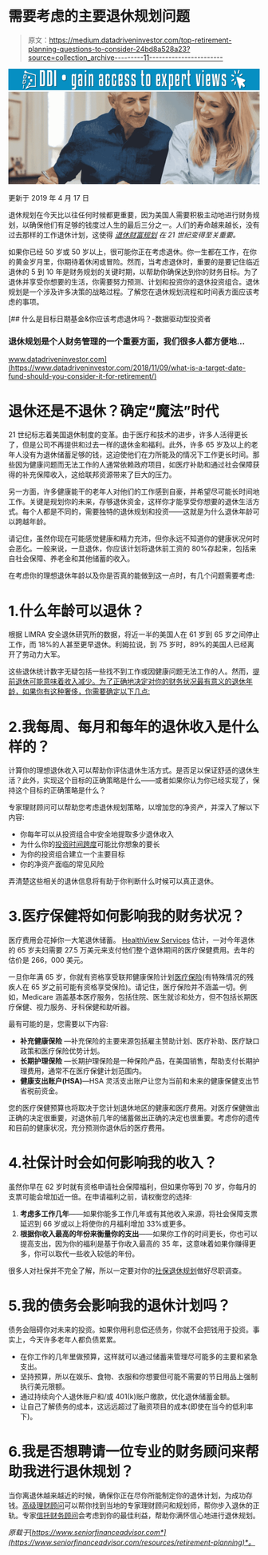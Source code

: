 # 需要考虑的主要退休规划问题

> 原文：<https://medium.datadriveninvestor.com/top-retirement-planning-questions-to-consider-24bd8a528a23?source=collection_archive---------11----------------------->

[![](img/455089c992bd575b66d73b3b0e37ff1a.png)](http://www.track.datadriveninvestor.com/1B9E)![](img/690df2e551b02722e07b8a4c86e7602f.png)

更新于 2019 年 4 月 17 日

退休规划在今天比以往任何时候都更重要，因为美国人需要积极主动地进行财务规划，以确保他们有足够的钱度过人生的最后三分之一。人们的寿命越来越长，没有过去那样的工作退休计划，这使得 [*退休财富规划*](https://www.seniorfinanceadvisor.com/investments/retirement-wealth) *在 21 世纪变得至关重要。*

如果你已经 50 岁或 50 岁以上，很可能你正在考虑退休。你一生都在工作，在你的黄金岁月里，你期待着休闲或冒险。然而，当考虑退休时，重要的是要记住临近退休的 5 到 10 年是财务规划的关键时期，以帮助你确保达到你的财务目标。为了退休并享受你想要的生活，你需要努力预测、计划和投资你的退休投资组合。退休规划是一个涉及许多决策的战略过程。了解您在退休规划流程和时间表方面应该考虑的事项。

[](https://www.datadriveninvestor.com/2018/11/09/what-is-a-target-date-fund-should-you-consider-it-for-retirement/) [## 什么是目标日期基金&你应该考虑退休吗？-数据驱动型投资者

### 退休规划是个人财务管理的一个重要方面，我们很多人都方便地…

www.datadriveninvestor.com](https://www.datadriveninvestor.com/2018/11/09/what-is-a-target-date-fund-should-you-consider-it-for-retirement/) 

# 退休还是不退休？确定“魔法”时代

21 世纪标志着美国退休制度的变革。由于医疗和技术的进步，许多人活得更长了，但是公司不再提供和过去一样的退休金和福利。此外，许多 65 岁及以上的老年人没有为退休储蓄足够的钱，这迫使他们在力所能及的情况下工作更长时间。那些因为健康问题而无法工作的人通常依赖政府项目，如医疗补助和通过社会保障获得的补充保障收入，这给联邦资源带来了巨大的压力。

另一方面，许多健康能干的老年人对他们的工作感到自豪，并希望尽可能长时间地工作。关键是规划你的未来，存够退休资金，这样你才能享受你想要的退休生活方式。每个人都是不同的，需要独特的退休规划和投资——这就是为什么退休年龄可以跨越年龄。

请记住，虽然你现在可能感觉健康和精力充沛，但你永远不知道你的健康状况何时会恶化。一般来说，一旦退休，你应该计划将退休前工资的 80%存起来，包括来自社会保障、养老金和其他储蓄的收入。

在考虑你的理想退休年龄以及你是否真的能做到这一点时，有几个问题需要考虑:

# 1.什么年龄可以退休？

根据 LIMRA 安全退休研究所的数据，将近一半的美国人在 61 岁到 65 岁之间停止工作，而 18%的人甚至更早退休。利姆拉说，到 75 岁时，89%的美国人已经离开了劳动力大军。

这些退休统计数字无疑包括一些找不到工作或因健康问题无法工作的人。然而，[提前退休可能意味着收入减少。为了正确地决定对你的财务状况最有意义的退休年龄，如果你有这种奢侈，你需要确定以下几点:](https://www.seniorfinanceadvisor.com/news/early-retirement-tips)

# 2.我每周、每月和每年的退休收入是什么样的？

计算你的理想退休收入可以帮助你评估退休生活方式。是否足以保证舒适的退休生活？此外，实现这个目标的正确策略是什么——或者如果你认为你已经实现了，保持这个目标的正确策略是什么？

专家理财顾问可以帮助您考虑退休规划策略，以增加您的净资产，并深入了解以下内容:

*   你每年可以从投资组合中安全地提取多少退休收入
*   为什么你的[投资时间跨度](https://www.seniorfinanceadvisor.com/resources/life-expectancy-time-horizon)可能比你想象的要长
*   为你的投资组合建立一个主要目标
*   你的净资产面临的常见风险

弄清楚这些相关的退休信息将有助于你判断什么时候可以真正退休。

# 3.医疗保健将如何影响我的财务状况？

医疗费用会花掉你一大笔退休储蓄。 [HealthView Services](https://www.hvsfinancial.com/PublicFiles/Data_Release.pdf) 估计，一对今年退休的 65 岁夫妇需要 27.5 万美元来支付他们整个退休期间的医疗保健费用。去年的估价是 266，000 美元。

一旦你年满 65 岁，你就有资格享受联邦健康保险计划[医疗保险](https://www.medicare.gov/)(有特殊情况的残疾人在 65 岁之前可能有资格享受保险)。请记住，医疗保险并不涵盖一切。例如，Medicare 涵盖基本医疗服务，包括住院、医生就诊和处方，但不包括长期医疗保健、视力服务、牙科保健和助听器。

最有可能的是，您需要以下内容:

*   **补充健康保险** —补充保险的主要来源包括雇主赞助计划、医疗补助、医疗缺口政策和医疗保险优势计划。
*   **长期护理保险** —长期护理保险是一种保险产品，在美国销售，帮助支付长期护理费用，通常不在医疗保健计划范围内。
*   **健康支出账户(HSA)**—HSA 灵活支出账户让您为当前和未来的健康保健支出节省税前资金。

您的医疗保健预算也将取决于您计划退休地区的健康和医疗费用。对医疗保健做出正确的决定很重要，对退休前几年的储蓄做出正确的决定也很重要。考虑你的遗传和目前的健康状况，充分预测你退休后的医疗费用。

# 4.社保计时会如何影响我的收入？

虽然你早在 62 岁时就有资格申请社会保障福利，但如果你等到 70 岁，你每月的支票可能会增加近一倍。在申请福利之前，请权衡您的选择:

1.  **考虑多工作几年**——如果你能多工作几年或有其他收入来源，将社会保障支票延迟到 66 岁或以上将使你的月福利增加 33%或更多。
2.  **根据你收入最高的年份来衡量你的支出**——如果你工作的时间更长，你也可以提高支出，因为你的福利是基于你收入最高的 35 年，这意味着如果你赚得更多，你可以取代一些收入较低的年份。

很多人对社保并不完全了解，所以一定要对你的[社保退休规划](https://www.seniorfinanceadvisor.com/news/social-security-retirement-planning)做好尽职调查。

# 5.我的债务会影响我的退休计划吗？

债务会阻碍你对未来的投资。如果你用利息偿还债务，你就不会把钱用于投资。事实上，今天许多老年人都负债累累。

*   在你工作的几年里做预算，这样就可以通过储蓄来管理尽可能多的主要和紧急支出。
*   坚持预算，所以在娱乐、食物、衣服和你想要但可能不需要的节日用品上强制执行美元限额。
*   通过持续向个人退休账户和/或 401(k)账户缴款，优化退休储蓄金额。
*   让自己了解债务的成本，这远远超过了融资项目的成本(即使在当今的低利率下)。

# 6.我是否想聘请一位专业的财务顾问来帮助我进行退休规划？

当你离退休越来越近的时候，确保你正在尽你所能制定你的退休计划，为成功存钱。[高级理财顾问](https://www.seniorfinanceadvisor.com/)可以帮你找到当地的专家理财顾问和规划师，帮你步入退休的正轨。专家[信托财务顾问](https://www.seniorfinanceadvisor.com/resources/how-to-find-a-financial-advisor)会考虑到你的最佳利益，帮助你满怀信心地进行退休规划。

*原载于*[*https://www.seniorfinanceadvisor.com*](https://www.seniorfinanceadvisor.com/resources/retirement-planning)*。*